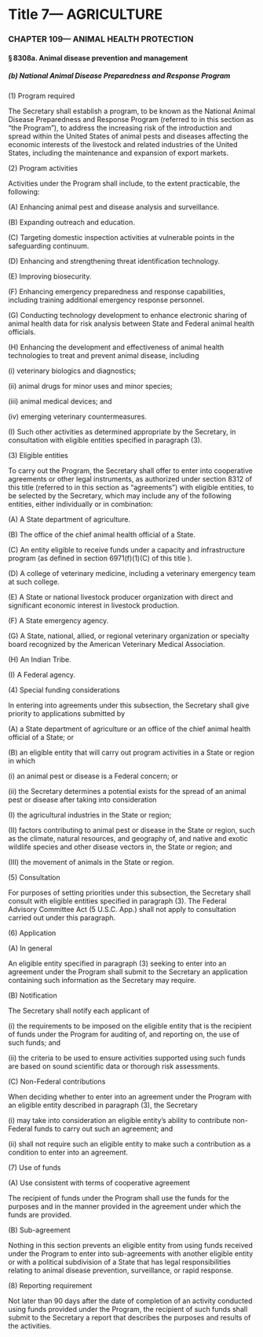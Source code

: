 
# Title 7— AGRICULTURE
### CHAPTER 109— ANIMAL HEALTH PROTECTION
#### § 8308a. Animal disease prevention and management
##### (b) National Animal Disease Preparedness and Response Program

(1) Program required

The Secretary shall establish a program, to be known as the National Animal Disease Preparedness and Response Program (referred to in this section as “the Program”), to address the increasing risk of the introduction and spread within the United States of animal pests and diseases affecting the economic interests of the livestock and related industries of the United States, including the maintenance and expansion of export markets.

(2) Program activities

Activities under the Program shall include, to the extent practicable, the following:

(A) Enhancing animal pest and disease analysis and surveillance.

(B) Expanding outreach and education.

(C) Targeting domestic inspection activities at vulnerable points in the safeguarding continuum.

(D) Enhancing and strengthening threat identification technology.

(E) Improving biosecurity.

(F) Enhancing emergency preparedness and response capabilities, including training additional emergency response personnel.

(G) Conducting technology development to enhance electronic sharing of animal health data for risk analysis between State and Federal animal health officials.

(H) Enhancing the development and effectiveness of animal health technologies to treat and prevent animal disease, including

(i) veterinary biologics and diagnostics;

(ii) animal drugs for minor uses and minor species;

(iii) animal medical devices; and

(iv) emerging veterinary countermeasures.

(I) Such other activities as determined appropriate by the Secretary, in consultation with eligible entities specified in paragraph (3).

(3) Eligible entities

To carry out the Program, the Secretary shall offer to enter into cooperative agreements or other legal instruments, as authorized under section 8312 of this title (referred to in this section as “agreements”) with eligible entities, to be selected by the Secretary, which may include any of the following entities, either individually or in combination:

(A) A State department of agriculture.

(B) The office of the chief animal health official of a State.

(C) An entity eligible to receive funds under a capacity and infrastructure program (as defined in section 6971(f)(1)(C) of this title ).

(D) A college of veterinary medicine, including a veterinary emergency team at such college.

(E) A State or national livestock producer organization with direct and significant economic interest in livestock production.

(F) A State emergency agency.

(G) A State, national, allied, or regional veterinary organization or specialty board recognized by the American Veterinary Medical Association.

(H) An Indian Tribe.

(I) A Federal agency.

(4) Special funding considerations

In entering into agreements under this subsection, the Secretary shall give priority to applications submitted by

(A) a State department of agriculture or an office of the chief animal health official of a State; or

(B) an eligible entity that will carry out program activities in a State or region in which

(i) an animal pest or disease is a Federal concern; or

(ii) the Secretary determines a potential exists for the spread of an animal pest or disease after taking into consideration

(I) the agricultural industries in the State or region;

(II) factors contributing to animal pest or disease in the State or region, such as the climate, natural resources, and geography of, and native and exotic wildlife species and other disease vectors in, the State or region; and

(III) the movement of animals in the State or region.

(5) Consultation

For purposes of setting priorities under this subsection, the Secretary shall consult with eligible entities specified in paragraph (3). The Federal Advisory Committee Act (5 U.S.C. App.) shall not apply to consultation carried out under this paragraph.

(6) Application

(A) In general

An eligible entity specified in paragraph (3) seeking to enter into an agreement under the Program shall submit to the Secretary an application containing such information as the Secretary may require.

(B) Notification

The Secretary shall notify each applicant of

(i) the requirements to be imposed on the eligible entity that is the recipient of funds under the Program for auditing of, and reporting on, the use of such funds; and

(ii) the criteria to be used to ensure activities supported using such funds are based on sound scientific data or thorough risk assessments.

(C) Non-Federal contributions

When deciding whether to enter into an agreement under the Program with an eligible entity described in paragraph (3), the Secretary

(i) may take into consideration an eligible entity’s ability to contribute non-Federal funds to carry out such an agreement; and

(ii) shall not require such an eligible entity to make such a contribution as a condition to enter into an agreement.

(7) Use of funds

(A) Use consistent with terms of cooperative agreement

The recipient of funds under the Program shall use the funds for the purposes and in the manner provided in the agreement under which the funds are provided.

(B) Sub-agreement

Nothing in this section prevents an eligible entity from using funds received under the Program to enter into sub-agreements with another eligible entity or with a political subdivision of a State that has legal responsibilities relating to animal disease prevention, surveillance, or rapid response.

(8) Reporting requirement

Not later than 90 days after the date of completion of an activity conducted using funds provided under the Program, the recipient of such funds shall submit to the Secretary a report that describes the purposes and results of the activities.

